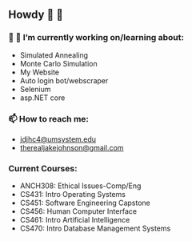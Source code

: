 ## Howdy 👋 🤠 


### 🔭 🌱 I’m currently working on/learning about: 
- Simulated Annealing
- Monte Carlo Simulation
- My Website  
- Auto login bot/webscraper
- Selenium 
- asp.NET core

### 📫 How to reach me:   
- jdjhc4@umsystem.edu 
- therealjakejohnson@gmail.com


### Current Courses:  
- ANCH308: Ethical Issues-Comp/Eng  
- CS431: Intro Operating Systems  
- CS451: Software Engineering Capstone  
- CS456: Human Computer Interface  
- CS461: Intro Artificial Intelligence  
- CS470: Intro Database Management Systems
 

